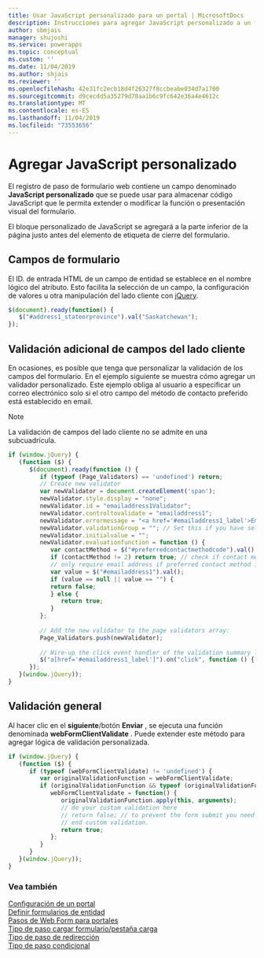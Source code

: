 ```yaml
---
title: Usar JavaScript personalizado para un portal | MicrosoftDocs
description: Instrucciones para agregar JavaScript personalizado a un formulario en un portal
author: sbmjais
manager: shujoshi
ms.service: powerapps
ms.topic: conceptual
ms.custom: ''
ms.date: 11/04/2019
ms.author: shjais
ms.reviewer: ''
ms.openlocfilehash: 42e31fc2ecb18d4f26327f8ccbeabe034d7a1700
ms.sourcegitcommit: d9cecdd5a35279d78aa1b6c9fc642e36a4e4612c
ms.translationtype: MT
ms.contentlocale: es-ES
ms.lasthandoff: 11/04/2019
ms.locfileid: "73553656"
---
```

# <a name="add-custom-javascript"></a>Agregar JavaScript personalizado

El registro de paso de formulario web contiene un campo denominado **JavaScript personalizado** que se puede usar para almacenar código JavaScript que le permita extender o modificar la función o presentación visual del formulario.

El bloque personalizado de JavaScript se agregará a la parte inferior de la página justo antes del elemento de etiqueta de cierre del formulario.

## <a name="form-fields"></a>Campos de formulario

El ID. de entrada HTML de un campo de entidad se establece en el nombre lógico del atributo. Esto facilita la selección de un campo, la configuración de valores u otra manipulación del lado cliente con [jQuery](https://jquery.com/).  

```JavaScript
$(document).ready(function() {
   $("#address1_stateorprovince").val("Saskatchewan");
});
```

## <a name="additional-client-side-field-validation"></a>Validación adicional de campos del lado cliente
En ocasiones, es posible que tenga que personalizar la validación de los campos del formulario. En el ejemplo siguiente se muestra cómo agregar un validador personalizado. Este ejemplo obliga al usuario a especificar un correo electrónico solo si el otro campo del método de contacto preferido está establecido en email.

> [!NOTE]
> La validación de campos del lado cliente no se admite en una subcuadrícula.

```JavaScript
if (window.jQuery) {
   (function ($) {
      $(document).ready(function () {
         if (typeof (Page_Validators) == 'undefined') return;
         // Create new validator
         var newValidator = document.createElement('span');
         newValidator.style.display = "none";
         newValidator.id = "emailaddress1Validator";
         newValidator.controltovalidate = "emailaddress1";
         newValidator.errormessage = "<a href='#emailaddress1_label'>Email is a required field.</a>";
         newValidator.validationGroup = ""; // Set this if you have set ValidationGroup on the form
         newValidator.initialvalue = "";
         newValidator.evaluationfunction = function () {
            var contactMethod = $("#preferredcontactmethodcode").val();
            if (contactMethod != 2) return true; // check if contact method is not 'Email'.
            // only require email address if preferred contact method is email.
            var value = $("#emailaddress1").val();
            if (value == null || value == "") {
            return false;
            } else {
               return true;
            }
         };
 
         // Add the new validator to the page validators array:
         Page_Validators.push(newValidator);
 
         // Wire-up the click event handler of the validation summary link
         $("a[href='#emailaddress1_label']").on("click", function () { scrollToAndFocus('emailaddress1_label','emailaddress1'); });
      });
   }(window.jQuery));
}
```

## <a name="general-validation"></a>Validación general

Al hacer clic en el **siguiente**/botón **Enviar** , se ejecuta una función denominada **webFormClientValidate** . Puede extender este método para agregar lógica de validación personalizada.

```JavaScript
if (window.jQuery) {
   (function ($) {
      if (typeof (webFormClientValidate) != 'undefined') {
         var originalValidationFunction = webFormClientValidate;
         if (originalValidationFunction && typeof (originalValidationFunction) == "function") {
            webFormClientValidate = function() {
               originalValidationFunction.apply(this, arguments);
               // do your custom validation here
               // return false; // to prevent the form submit you need to return false
               // end custom validation.
               return true;
            };
         }
      }
   }(window.jQuery));
}
```
### <a name="see-also"></a>Vea también

[Configuración de un portal](configure-portal.md)  
[Definir formularios de entidad](entity-forms.md)  
[Pasos de Web Form para portales](web-form-steps.md)  
[Tipo de paso cargar formulario/pestaña carga](load-form-step.md)  
[Tipo de paso de redirección](add-redirect-step.md)  
[Tipo de paso condicional](add-conditional-step.md)
